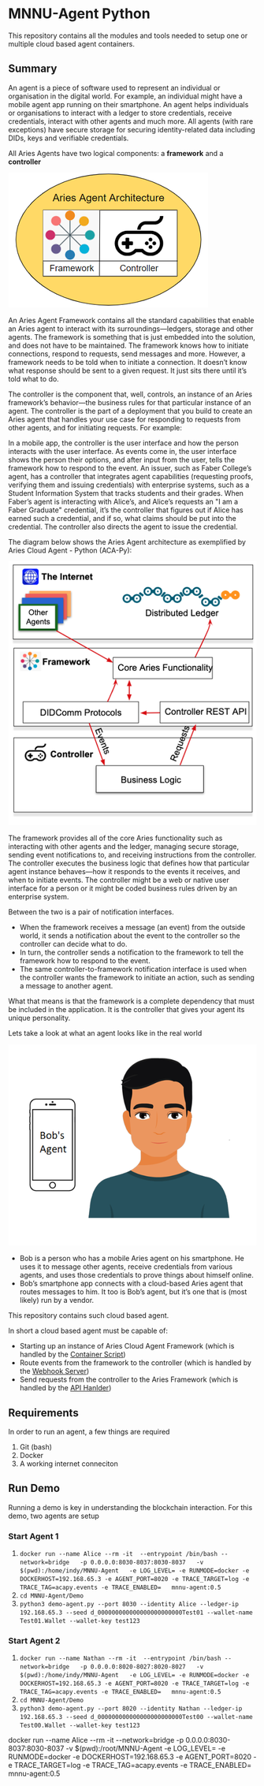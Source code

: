 # MNNU-Agent Python
This repository contains all the modules and tools needed to setup one or multiple cloud based agent containers.

## Summary 
An agent is a piece of software used to represent an individual or organisation in the digital world. For example, an individual might have a mobile agent app running on their smartphone. An agent helps individuals or organisations to interact with a ledger to store credentials, receive credentials, interact with other agents and much more. All agents (with rare exceptions) have secure storage for securing identity-related data including DIDs, keys and verifiable credentials. 

All Aries Agents have two logical components: a **framework** and a **controller**

![Aries Agent Architecture](../Resources/The_Logical_Components_of_an_Aries_Agent.png)


An Aries Agent Framework contains all the standard capabilities that enable an Aries agent to interact with its surroundings—ledgers, storage and other agents. The framework is something that is just embedded into the solution, and does not have to be maintained. The framework knows how to initiate connections, respond to requests, send messages and more. However, a framework needs to be told when to initiate a connection. It doesn’t know what response should be sent to a given request. It just sits there until it’s told what to do.

The controller is the component that, well, controls, an instance of an Aries framework’s behavior—the business rules for that particular instance of an agent. The controller is the part of a deployment that you build to create an Aries agent that handles your use case for responding to requests from other agents, and for initiating requests. For example:

In a mobile app, the controller is the user interface and how the person interacts with the user interface. As events come in, the user interface shows the person their options, and after input from the user, tells the framework how to respond to the event.
An issuer, such as Faber College’s agent, has a controller that integrates agent capabilities (requesting proofs, verifying them and issuing credentials) with enterprise systems, such as a Student Information System that tracks students and their grades. When Faber’s agent is interacting with Alice’s, and Alice’s requests an "I am a Faber Graduate" credential, it’s the controller that figures out if Alice has earned such a credential, and if so, what claims should be put into the credential. The controller also directs the agent to issue the credential.

The diagram below shows the Aries Agent architecture as exemplified by Aries Cloud Agent - Python (ACA-Py):

![Aries Agent Architecture](../Resources/Aries_Agent_Architecture__ACA-PY_.png)

The framework provides all of the core Aries functionality such as interacting with other agents and the ledger, managing secure storage, sending event notifications to, and receiving instructions from the controller. The controller executes the business logic that defines how that particular agent instance behaves—how it responds to the events it receives, and when to initiate events. The controller might be a web or native user interface for a person or it might be coded business rules driven by an enterprise system.

Between the two is a pair of notification interfaces.

- When the framework receives a message (an event) from the outside world, it sends a notification about the event to the controller so the controller can decide what to do.
- In turn, the controller sends a notification to the framework to tell the framework how to respond to the event.
- The same controller-to-framework notification interface is used when the controller wants the framework to initiate an action, such as sending a message to another agent.

What that means is that the framework is a complete dependency that must be included in the application. It is the controller that gives your agent its unique personality.

Lets take a look at what an agent looks like in the real world

![bob's agent](../Resources/bob-agent.png)

- Bob is a person who has a mobile Aries agent on his smartphone. He uses it to  message other agents, receive credentials from various agents, and uses those credentials to prove things about himself online.
- Bob’s smartphone app connects with a cloud-based Aries agent that routes messages to him. It too is Bob’s agent, but it’s one that is (most likely) run by a vendor.

This repository contains such cloud based agent.

In short a cloud based agent must be capable of:
- Starting up an instance of Aries Cloud Agent Framework (which is handled by the [Container Script](../Lib/container.py))
- Route events from the framework to the controller (which is handled by the [Webhook Server](../Lib/webhook_server.py))
- Send requests from the controller to the Aries Framework  (which is handled by the [API Hanlder](../Lib/api_handler.py))

## Requirements
In order to run an agent, a few things are required
1. Git (bash)
2. Docker
3. A working internet conneciton

## Run Demo
Running a demo is key in understanding the blockchain interaction. For this demo, two agents are setup

### Start Agent 1
1. `docker run --name Alice --rm -it  --entrypoint /bin/bash --network=bridge   -p 0.0.0.0:8030-8037:8030-8037   -v $(pwd):/home/indy/MNNU-Agent   -e LOG_LEVEL= -e RUNMODE=docker -e DOCKERHOST=192.168.65.3 -e AGENT_PORT=8020 -e TRACE_TARGET=log -e TRACE_TAG=acapy.events -e TRACE_ENABLED=   mnnu-agent:0.5`
2. `cd MNNU-Agent/Demo`
3. `python3 demo-agent.py --port 8030 --identity Alice --ledger-ip 192.168.65.3 --seed d_000000000000000000000000Test01 --wallet-name Test01.Wallet --wallet-key test123`

### Start Agent 2
1. `docker run --name Nathan --rm -it  --entrypoint /bin/bash --network=bridge   -p 0.0.0.0:8020-8027:8020-8027   -v $(pwd):/home/indy/MNNU-Agent   -e LOG_LEVEL= -e RUNMODE=docker -e DOCKERHOST=192.168.65.3 -e AGENT_PORT=8020 -e TRACE_TARGET=log -e TRACE_TAG=acapy.events -e TRACE_ENABLED=   mnnu-agent:0.5`
2. `cd MNNU-Agent/Demo`
3. `python3 demo-agent.py --port 8020 --identity Nathan --ledger-ip 192.168.65.3 --seed d_000000000000000000000000Test00 --wallet-name Test00.Wallet --wallet-key test123`



docker run --name Alice --rm -it --network=bridge -p 0.0.0.0:8030-8037:8030-8037 -v $(pwd):/root/MNNU-Agent -e LOG_LEVEL= -e RUNMODE=docker -e DOCKERHOST=192.168.65.3 -e AGENT_PORT=8020 -e TRACE_TARGET=log -e TRACE_TAG=acapy.events -e TRACE_ENABLED= mnnu-agent:0.5